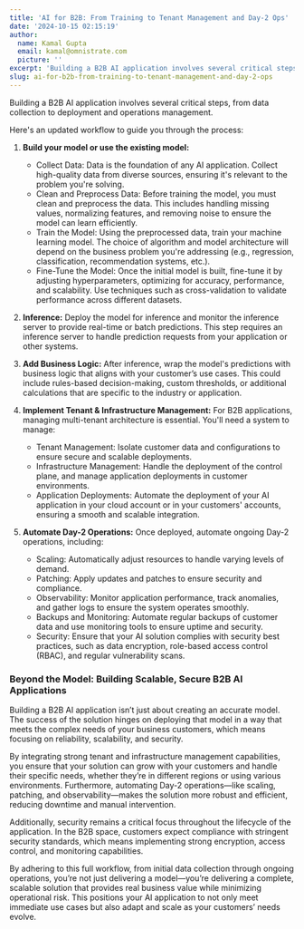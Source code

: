 ```yaml
---
title: 'AI for B2B: From Training to Tenant Management and Day-2 Ops'
date: '2024-10-15 02:15:19'
author:
  name: Kamal Gupta
  email: kamal@omnistrate.com
  picture: ''
excerpt: 'Building a B2B AI application involves several critical steps, from data collection to deployment and operations management.'
slug: ai-for-b2b-from-training-to-tenant-management-and-day-2-ops
---
```


Building a B2B AI application involves several critical steps, from data collection to deployment and operations management. 

Here's an updated workflow to guide you through the process:

1. **Build your model or use the existing model:**
    - Collect Data: Data is the foundation of any AI application. Collect high-quality data from diverse sources, ensuring it's relevant to the problem you're solving.
    - Clean and Preprocess Data: Before training the model, you must clean and preprocess the data. This includes handling missing values, normalizing features, and removing noise to ensure the model can learn efficiently.
    - Train the Model: Using the preprocessed data, train your machine learning model. The choice of algorithm and model architecture will depend on the business problem you're addressing (e.g., regression, classification, recommendation systems, etc.).
    - Fine-Tune the Model: Once the initial model is built, fine-tune it by adjusting hyperparameters, optimizing for accuracy, performance, and scalability. Use techniques such as cross-validation to validate performance across different datasets.

5. **Inference:** Deploy the model for inference and monitor the inference server to provide real-time or batch predictions. This step requires an inference server to handle prediction requests from your application or other systems.

6. **Add Business Logic:**
After inference, wrap the model's predictions with business logic that aligns with your customer’s use cases. This could include rules-based decision-making, custom thresholds, or additional calculations that are specific to the industry or application.

7. **Implement Tenant & Infrastructure Management:**
For B2B applications, managing multi-tenant architecture is essential. You'll need a system to manage:

    - Tenant Management: Isolate customer data and configurations to ensure secure and scalable deployments.
    - Infrastructure Management: Handle the deployment of the control plane, and manage application deployments in customer environments.
    - Application Deployments: Automate the deployment of your AI application in your cloud account or in your customers' accounts, ensuring a smooth and scalable integration.

8. **Automate Day-2 Operations:**
Once deployed, automate ongoing Day-2 operations, including:

    - Scaling: Automatically adjust resources to handle varying levels of demand.
    - Patching: Apply updates and patches to ensure security and compliance.
    - Observability: Monitor application performance, track anomalies, and gather logs to ensure the system operates smoothly.
    - Backups and Monitoring: Automate regular backups of customer data and use monitoring tools to ensure uptime and security.
    - Security: Ensure that your AI solution complies with security best practices, such as data encryption, role-based access control (RBAC), and regular vulnerability scans.


### Beyond the Model: Building Scalable, Secure B2B AI Applications


Building a B2B AI application isn’t just about creating an accurate model. The success of the solution hinges on deploying that model in a way that meets the complex needs of your business customers, which means focusing on reliability, scalability, and security.

By integrating strong tenant and infrastructure management capabilities, you ensure that your solution can grow with your customers and handle their specific needs, whether they’re in different regions or using various environments. Furthermore, automating Day-2 operations—like scaling, patching, and observability—makes the solution more robust and efficient, reducing downtime and manual intervention.

Additionally, security remains a critical focus throughout the lifecycle of the application. In the B2B space, customers expect compliance with stringent security standards, which means implementing strong encryption, access control, and monitoring capabilities.

By adhering to this full workflow, from initial data collection through ongoing operations, you’re not just delivering a model—you’re delivering a complete, scalable solution that provides real business value while minimizing operational risk. This positions your AI application to not only meet immediate use cases but also adapt and scale as your customers’ needs evolve.
